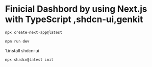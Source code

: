 # Finicial Dashbord by using Next.js with TypeScript ,shdcn-ui,genkit

```js
npx create-next-app@latest
```

```js
npm run dev
```

1.install shdcn-ui

```js
npx shadcn@latest init
```

